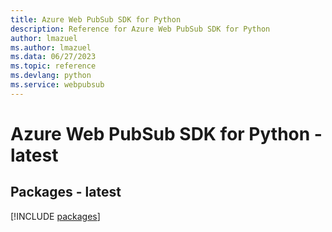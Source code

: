 ```yaml
---
title: Azure Web PubSub SDK for Python
description: Reference for Azure Web PubSub SDK for Python
author: lmazuel
ms.author: lmazuel
ms.data: 06/27/2023
ms.topic: reference
ms.devlang: python
ms.service: webpubsub
---
```

# Azure Web PubSub SDK for Python - latest
## Packages - latest
[!INCLUDE [packages](web-pubsub-index.md)]